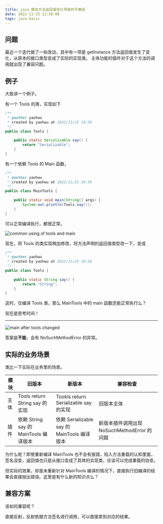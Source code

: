 ```yaml
---
title: java 静态方法返回值变化导致的不兼容
date: 2022-11-25 12:30:00
tags: java-basic
---
```


## 问题

最近一个迭代做了一些改动，其中有一项是 getInstance 方法返回值发生了变化，从原本的接口类型变成了实际的实现类。
主体功能的插件对于这个方法的调用就出现了兼容问题。

<!-- more -->

## 例子

大致讲一个例子。

有一个 Tools 的类，实现如下

```java
/**
 * @author yaohwu
 * created by yaohwu at 2022/11/25 10:58
 */
public class Tools {
 
    public static Serializable say() {
        return "Serializable";
    }
}
```

有一个依赖 Tools 的 Main 函数，

```java
/**
 * @author yaohwu
 * created by yaohwu at 2022/11/25 10:59
 */
public class MainTools {
 
    public static void main(String[] args) {
        System.out.println(Tools.say());
    }
}
```

可以正常编译执行，都很正常。

![common using of tools and main](https://testingcf.jsdelivr.net/gh/yaohwu/link-image/static/20221125120350.png)

现在，将 Tools 的类实现稍加修改，将方法声明的返回值类型改一下，变成

```java
/**
 * @author yaohwu
 * created by yaohwu at 2022/11/25 10:58
 */
public class Tools {
 
    public static String say() {
        return "String";
    }
}
```

这时，仅编译 Tools 类，那么 MainTools 中的 main 函数还能正常执行么？

现在是思考时间！

------

![main after tools changed](https://testingcf.jsdelivr.net/gh/yaohwu/link-image/static/20221125120628.png)

答案是**不能**，会有 NoSuchMethodError 的异常。

## 实际的业务场景

类比一下实际在业务里的场景。

| 模块 | 旧版本                                | 新版本                                      | 兼容检查                                    |
| ---- | ------------------------------------- | ------------------------------------------- | ------------------------------------------- |
| 主体 | Tools return String say 的实现        | Tookls return Serializable say 的实现       | 旧版本主体                                  |
| 插件 | 依赖 String say 的 MainTools 编译版本 | 依赖 Serializable say 的 MainTools 编译版本 | 新版本插件调用出现 NoSuchMethodError 的问题 |

为什么呢？即使重新编译 MainTools 也不会有报错，陷入方法重载的认知里面，签名没变，返回值也只是从接口变成了具体的实现类，应该可以完成重载的协变。

但实际的效果，却是未重新针对 MainTools 编译的情况下，直接执行旧编译的结果会直接抛出错误。这里是有什么新的知识点么？

## 兼容方案

该如何兼容呢？

直接反射，反射依据方法签名进行调用，可以直接拿到对应的结果。
